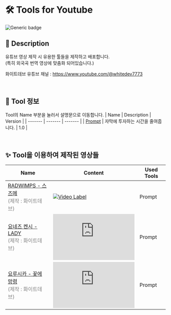 # 🛠️ Tools for Youtube

![Generic badge](https://img.shields.io/badge/repo_version-1.0-blue.svg)

## 📘 Description
유튜브 영상 제작 시 유용한 툴들을 제작하고 배포합니다.<br>
(특히 외국곡 번역 영상에 맞춤화 되어있습니다.)

화이트데브 유튜브 채널 : https://www.youtube.com/@whitedev7773

<br>

## 💎 Tool 정보
Tool의 Name 부분을 눌러서 설명문으로 이동합니다.
| Name    | Description | Version |
| ------- | ------- | ------- |
| [Prompt](./prompt)  | 자막에 투자하는 시간을 줄여줍니다. | 1.0 |

<br>

## ✨ Tool을 이용하여 제작된 영상들
| Name    | Content | Used Tools |
| ------- | ------- | ------- |
| [RADWIMPS - 스즈메](https://youtu.be/gg1D8pCznIw) <br> <span style="color: gray">(제작 : 화이트데브)</span>  | [![Video Label](http://img.youtube.com/vi/gg1D8pCznIw/0.jpg)](https://youtu.be/gg1D8pCznIw=0s) | Prompt |
| [요네즈 켄시 - LADY](https://youtu.be/S5ymQZ4OT4g) <br> <span style="color: gray">(제작 : 화이트데브)</span>  | <iframe width="256" height="144" src="https://www.youtube-nocookie.com/embed/S5ymQZ4OT4g" title="YouTube video player" frameborder="0" allow="accelerometer; autoplay; clipboard-write; encrypted-media; gyroscope; picture-in-picture; web-share" allowfullscreen></iframe> | Prompt |
| [요루시카 - 꽃에 망령](https://youtu.be/bw4Tjw1SXpY) <br> <span style="color: gray">(제작 : 화이트데브)</span>  | <iframe width="256" height="144" src="https://www.youtube-nocookie.com/embed/bw4Tjw1SXpY" title="YouTube video player" frameborder="0" allow="accelerometer; autoplay; clipboard-write; encrypted-media; gyroscope; picture-in-picture; web-share" allowfullscreen></iframe> | Prompt |